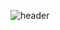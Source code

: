 ![header](https://capsule-render.vercel.app/api?type=rect&height=200&color=FFFFFF&section=header&text=Hello%20there%20,%20Lucas%20here%20!&fontSize=60)
